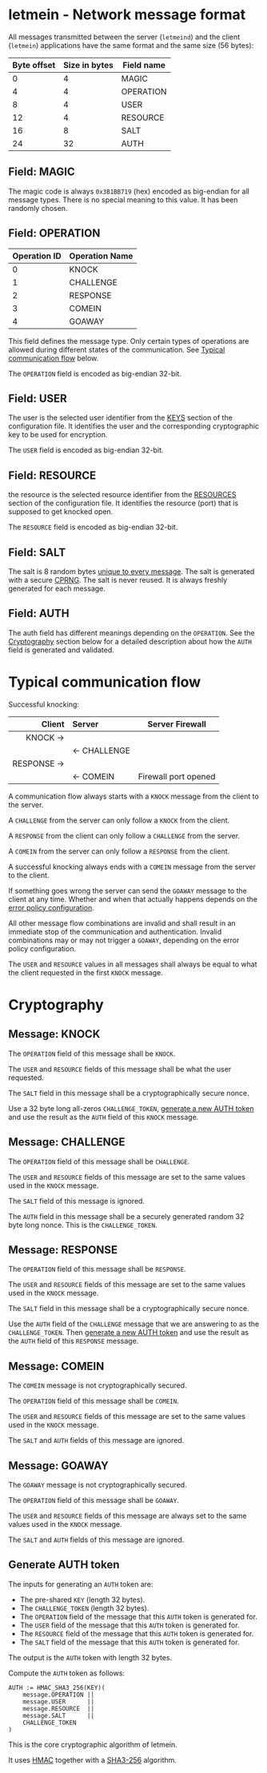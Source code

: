 # letmein - Network message format

All messages transmitted between the server (`letmeind`) and the client (`letmein`) applications have the same format and the same size (56 bytes):

| Byte offset | Size in bytes | Field name |
| ----------- | ------------- | ---------- |
| 0           | 4             | MAGIC      |
| 4           | 4             | OPERATION  |
| 8           | 4             | USER       |
| 12          | 4             | RESOURCE   |
| 16          | 8             | SALT       |
| 24          | 32            | AUTH       |

## Field: MAGIC

The magic code is always `0x3B1BB719` (hex) encoded as big-endian for all message types.
There is no special meaning to this value.
It has been randomly chosen.

## Field: OPERATION

| Operation ID | Operation Name |
| ------------ | -------------- |
| 0            | KNOCK          |
| 1            | CHALLENGE      |
| 2            | RESPONSE       |
| 3            | COMEIN         |
| 4            | GOAWAY         |

This field defines the message type.
Only certain types of operations are allowed during different states of the communication.
See [Typical communication flow](PROTOCOL.md#typical-communication-flow) below.

The `OPERATION` field is encoded as big-endian 32-bit.

## Field: USER

The user is the selected user identifier from the
[KEYS](CONFIGURATION.md#keys)
section of the configuration file.
It identifies the user and the corresponding cryptographic key to be used for encryption.

The `USER` field is encoded as big-endian 32-bit.

## Field: RESOURCE

the resource is the selected resource identifier from the
[RESOURCES](CONFIGURATION.md#resources)
section of the configuration file.
It identifies the resource (port) that is supposed to get knocked open.

The `RESOURCE` field is encoded as big-endian 32-bit.

## Field: SALT

The salt is 8 random bytes
[unique to every message](https://en.wikipedia.org/wiki/Cryptographic_nonce).
The salt is generated with a secure
[CPRNG](https://en.wikipedia.org/wiki/Cryptographically_secure_pseudorandom_number_generator).
The salt is never reused.
It is always freshly generated for each message.

## Field: AUTH

The auth field has different meanings depending on the `OPERATION`.
See the [Cryptography](PROTOCOL.md#cryptography) section below for a detailed description about how the `AUTH` field is generated and validated.

# Typical communication flow

Successful knocking:

| Client      | Server       | Server Firewall      |
| ----------: | :----------- | -------------------- |
| KNOCK ->    |              |                      |
|             | <- CHALLENGE |                      |
| RESPONSE -> |              |                      |
|             | <- COMEIN    | Firewall port opened |

A communication flow always starts with a `KNOCK` message from the client to the server.

A `CHALLENGE` from the server can only follow a `KNOCK` from the client.

A `RESPONSE` from the client can only follow a `CHALLENGE` from the server.

A `COMEIN` from the server can only follow a `RESPONSE` from the client.

A successful knocking always ends with a `COMEIN` message from the server to the client.

If something goes wrong the server can send the `GOAWAY` message to the client at any time.
Whether and when that actually happens depends on the
[error policy configuration](CONFIGURATION.md#control-error-policy).

All other message flow combinations are invalid and shall result in an immediate stop of the communication and authentication.
Invalid combinations may or may not trigger a `GOAWAY`, depending on the error policy configuration.

The `USER` and `RESOURCE` values in all messages shall always be equal to what the client requested in the first `KNOCK` message.

# Cryptography

## Message: KNOCK

The `OPERATION` field of this message shall be `KNOCK`.

The `USER` and `RESOURCE` fields of this message shall be what the user requested.

The `SALT` field in this message shall be a cryptographically secure nonce.

Use a 32 byte long all-zeros `CHALLENGE_TOKEN`,
[generate a new AUTH token](PROTOCOL.md#generate-auth-token)
and use the result as the `AUTH` field of this `KNOCK` message.

## Message: CHALLENGE

The `OPERATION` field of this message shall be `CHALLENGE`.

The `USER` and `RESOURCE` fields of this message are set to the same values used in the `KNOCK` message.

The `SALT` field of this message is ignored.

The `AUTH` field in this message shall be a securely generated random 32 byte long nonce.
This is the `CHALLENGE_TOKEN`.

## Message: RESPONSE

The `OPERATION` field of this message shall be `RESPONSE`.

The `USER` and `RESOURCE` fields of this message are set to the same values used in the `KNOCK` message.

The `SALT` field in this message shall be a cryptographically secure nonce.

Use the `AUTH` field of the `CHALLENGE` message that we are answering to as the `CHALLENGE_TOKEN`.
Then
[generate a new AUTH token](PROTOCOL.md#generate-auth-token)
and use the result as the `AUTH` field of this `RESPONSE` message.

## Message: COMEIN

The `COMEIN` message is not cryptographically secured.

The `OPERATION` field of this message shall be `COMEIN`.

The `USER` and `RESOURCE` fields of this message are set to the same values used in the `KNOCK` message.

The `SALT` and `AUTH` fields of this message are ignored.

## Message: GOAWAY

The `GOAWAY` message is not cryptographically secured.

The `OPERATION` field of this message shall be `GOAWAY`.

The `USER` and `RESOURCE` fields of this message are always set to the same values used in the `KNOCK` message.

The `SALT` and `AUTH` fields of this message are ignored.

## Generate AUTH token

The inputs for generating an `AUTH` token are:

- The pre-shared `KEY` (length 32 bytes).
- The `CHALLENGE_TOKEN` (length 32 bytes).
- The `OPERATION` field of the message that this `AUTH` token is generated for.
- The `USER` field of the message that this `AUTH` token is generated for.
- The `RESOURCE` field of the message that this `AUTH` token is generated for.
- The `SALT` field of the message that this `AUTH` token is generated for.

The output is the `AUTH` token with length 32 bytes.

Compute the `AUTH` token as follows:

```
AUTH := HMAC_SHA3_256(KEY)(
    message.OPERATION ||
    message.USER      ||
    message.RESOURCE  ||
    message.SALT      ||
    CHALLENGE_TOKEN
)
```

This is the core cryptographic algorithm of letmein.

It uses
[HMAC](https://en.wikipedia.org/wiki/HMAC)
together with a
[SHA3-256](https://en.wikipedia.org/wiki/SHA-3)
algorithm.
